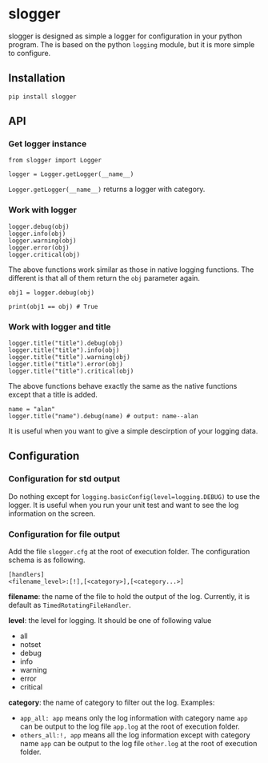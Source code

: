 # slogger

slogger is designed as simple a logger for configuration in your python program. The is based on the python `logging` module, but it is more simple to configure.

## Installation
`pip install slogger`

## API
### Get logger instance
```
from slogger import Logger

logger = Logger.getLogger(__name__)

```
`Logger.getLogger(__name__)` returns a logger with category. 

### Work with logger
```
logger.debug(obj)
logger.info(obj)
logger.warning(obj)
logger.error(obj)
logger.critical(obj)
```
The above functions work similar as those in native logging functions. The different is that all of them return the `obj` parameter again.

```
obj1 = logger.debug(obj)

print(obj1 == obj) # True

```

### Work with logger and title
```
logger.title("title").debug(obj)
logger.title("title").info(obj)
logger.title("title").warning(obj)
logger.title("title").error(obj)
logger.title("title").critical(obj)
```
The above functions behave exactly the same as the native functions except that a title is added.
```
name = "alan"
logger.title("name").debug(name) # output: name--alan
```
It is useful when you want to give a simple descirption of your logging data.


## Configuration
### Configuration for std output
Do nothing except for `logging.basicConfig(level=logging.DEBUG)` to use the logger. It is useful when you run your unit test and want to see the log information on the screen.

### Configuration for file output
Add the file `slogger.cfg` at the root of execution folder. The configuration schema is as following.
```
[handlers]
<filename_level>:[!],[<category>],[<category...>]
```
**filename**: the name of the file to hold the output of the log. Currently, it is default as `TimedRotatingFileHandler`.   

**level**: the level for logging. It should be one of following value
- all
- notset
- debug
- info
- warning
- error
- critical

**category**: the name of category to filter out the log. Examples:
- `app_all: app` means only the log information with category name `app` can be output to the log file `app.log` at the root of execution folder. 
- `others_all:!, app` means all the log information except with category name `app` can be output to the log file `other.log` at the root of execution folder.

